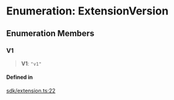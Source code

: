 # Enumeration: ExtensionVersion

## Enumeration Members

### V1

> **V1**: `"v1"`

#### Defined in

[sdk/extension.ts:22](https://github.com/andreisergiu98/baeta/blob/277f62f15bfdecc05d507a84e60b62e5bc08a747/packages/core/sdk/extension.ts#L22)
